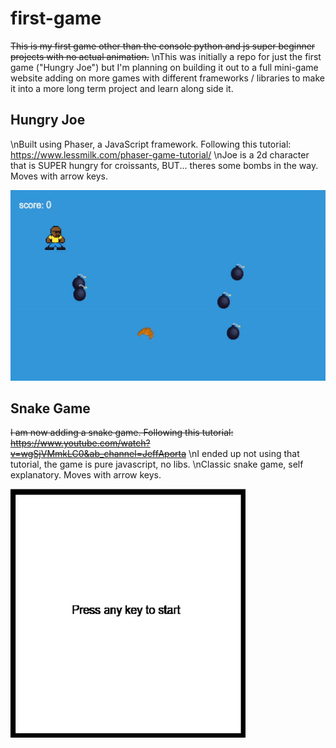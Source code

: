 # first-game
~~This is my first game other than the console python and js super beginner projects with no actual animation.~~
\nThis was initially a repo for just the first game ("Hungry Joe") but I'm planning on building it out to a full mini-game website
adding on more games with different frameworks / libraries to make it into a more long term project and learn along side it. 

## Hungry Joe 
\nBuilt using Phaser, a JavaScript framework. Following this tutorial: https://www.lessmilk.com/phaser-game-tutorial/
\nJoe is a 2d character that is SUPER hungry for croissants, BUT... theres some bombs in the way. Moves with arrow keys.

![Hungry Joe gif](https://github.com/FerM-boop/first-game/blob/main/assets/hungry_joe.gif)

## Snake Game
~~I am now adding a snake game. Following this tutorial: https://www.youtube.com/watch?v=wgSjVMmkLC0&ab_channel=JeffAporta~~
\nI ended up not using that tutorial, the game is pure javascript, no libs.
\nClassic snake game, self explanatory. Moves with arrow keys.

![Snake Game gif](https://github.com/FerM-boop/first-game/blob/main/assets/snake_game.gif)
